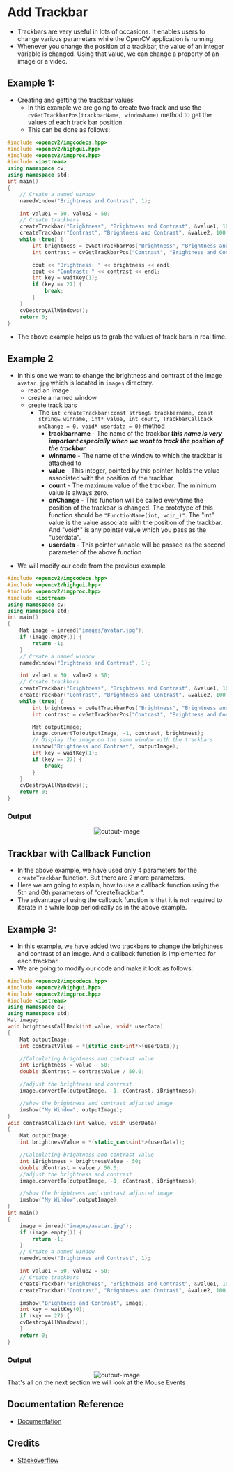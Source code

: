 # Add Trackbar

- Trackbars are very useful in lots of occasions. It enables users to change various parameters while the OpenCV application is running.
- Whenever you change the position of a trackbar, the value of an integer variable is changed. Using that value, we can change a property of an image or a video.

## Example 1:

- Creating and getting the trackbar values
  - In this example we are going to create two track and use the `cvGetTrackbarPos(trackbarName, windowName)` method to get the values of each track bar position.
  - This can be done as follows:

```c++
#include <opencv2/imgcodecs.hpp>
#include <opencv2/highgui.hpp>
#include <opencv2/imgproc.hpp>
#include <iostream>
using namespace cv;
using namespace std;
int main()
{
	// Create a named window
	namedWindow("Brightness and Contrast", 1);

	int value1 = 50, value2 = 50;
	// Create trackbars
	createTrackbar("Brightness", "Brightness and Contrast", &value1, 100);
	createTrackbar("Contrast", "Brightness and Contrast", &value2, 100);
	while (true) {
		int brightness = cvGetTrackbarPos("Brightness", "Brightness and Contrast");
		int contrast = cvGetTrackbarPos("Contrast", "Brightness and Contrast");

		cout << "Brightness: " << brightness << endl;
		cout << "Contrast: " << contrast << endl;
		int key = waitKey(1);
		if (key == 27) {
			break;
		}
	}
	cvDestroyAllWindows();
	return 0;
}
```

- The above example helps us to grab the values of track bars in real time.

## Example 2

- In this one we want to change the brightness and contrast of the image `avatar.jpg` which is located in `images` directory.
  - read an image
  - create a named window
  - create track bars
    - The `int createTrackbar(const string& trackbarname, const string& winname, int* value, int count, TrackbarCallback onChange = 0, void* userdata = 0)` method
      - **trackbarname** - The name of the trackbar _**this name is very important especially when we want to track the position of the trackbar**_
      - **winname** - The name of the window to which the trackbar is attached to
      - **value** - This integer, pointed by this pointer, holds the value associated with the position of the trackbar
      - **count** - The maximum value of the trackbar. The minimum value is always zero.
      - **onChange** - This function will be called everytime the position of the trackbar is changed. The prototype of this function should be `"FunctionName(int, void_)"`. The "int" value is the value associate with the position of the trackbar. And "void\*" is any pointer value which you pass as the "userdata".
      - **userdata** - This pointer variable will be passed as the second parameter of the above function

* We will modify our code from the previous example

```c++
#include <opencv2/imgcodecs.hpp>
#include <opencv2/highgui.hpp>
#include <opencv2/imgproc.hpp>
#include <iostream>
using namespace cv;
using namespace std;
int main()
{
	Mat image = imread("images/avatar.jpg");
	if (image.empty()) {
		return -1;
	}
	// Create a named window
	namedWindow("Brightness and Contrast", 1);

	int value1 = 50, value2 = 50;
	// Create trackbars
	createTrackbar("Brightness", "Brightness and Contrast", &value1, 100);
	createTrackbar("Contrast", "Brightness and Contrast", &value2, 100);
	while (true) {
		int brightness = cvGetTrackbarPos("Brightness", "Brightness and Contrast");
		int contrast = cvGetTrackbarPos("Contrast", "Brightness and Contrast");

		Mat outputImage;
		image.convertTo(outputImage, -1, contrast, brightness);
		// Display the image on the same window with the trackbars
		imshow("Brightness and Contrast", outputImage);
		int key = waitKey(1);
		if (key == 27) {
			break;
		}
	}
	cvDestroyAllWindows();
	return 0;
}
```

### Output

<div align="center">
<img alt="output-image" src="https://github.com/CrispenGari/opencv-cpp/blob/main/06_TRACK_BARS/bandicam%202021-03-15%2010-27-32-900.jpg">
</div>

## Trackbar with Callback Function

- In the above example, we have used only 4 parameters for the `createTrackbar` function. But there are 2 more parameters.
- Here we am going to explain, how to use a callback function using the 5th and 6th parameters of "createTrackbar".
- The advantage of using the callback function is that it is not required to iterate in a while loop periodically as in the above example.

## Example 3:

- In this example, we have added two trackbars to change the brightness and contrast of an image. And a callback function is implemented for each trackbar.
- We are going to modify our code and make it look as follows:

```c++
#include <opencv2/imgcodecs.hpp>
#include <opencv2/highgui.hpp>
#include <opencv2/imgproc.hpp>
#include <iostream>
using namespace cv;
using namespace std;
Mat image;
void brightnessCallBack(int value, void* userData)
{
	Mat outputImage;
	int contrastValue = *(static_cast<int*>(userData));

	//Calculating brightness and contrast value
	int iBrightness = value - 50;
	double dContrast = contrastValue / 50.0;

	//adjust the brightness and contrast
	image.convertTo(outputImage, -1, dContrast, iBrightness);

	//show the brightness and contrast adjusted image
	imshow("My Window", outputImage);
}
void contrastCallBack(int value, void* userData)
{
	Mat outputImage;
	int brightnessValue = *(static_cast<int*>(userData));

	//Calculating brightness and contrast value
	int iBrightness = brightnessValue - 50;
	double dContrast = value / 50.0;
	//adjust the brightness and contrast
	image.convertTo(outputImage, -1, dContrast, iBrightness);

	//show the brightness and contrast adjusted image
	imshow("My Window",outputImage);
}
int main()
{
	image = imread("images/avatar.jpg");
	if (image.empty()) {
		return -1;
	}
	// Create a named window
	namedWindow("Brightness and Contrast", 1);

	int value1 = 50, value2 = 50;
	// Create trackbars
	createTrackbar("Brightness", "Brightness and Contrast", &value1, 100, brightnessCallBack, &value2);
	createTrackbar("Contrast", "Brightness and Contrast", &value2, 100, contrastCallBack, &value1);

	imshow("Brightness and Contrast", image);
	int key = waitKey(0);
	if (key == 27) {
	cvDestroyAllWindows();
	}
	return 0;
}
```

### Output

<div align="center">
<img alt="output-image" src="https://github.com/CrispenGari/opencv-cpp/blob/main/06_TRACK_BARS/bandicam%202021-03-15%2010-41-07-366.jpg">
</div>
That's all on the next section we will look at the Mouse Events

## Documentation Reference

- [Documentation](https://www.opencv-srf.com/2017/12/play-video-from-file-or-camera.html)

## Credits

- [Stackoverflow](https://stackoverflow.com/)
